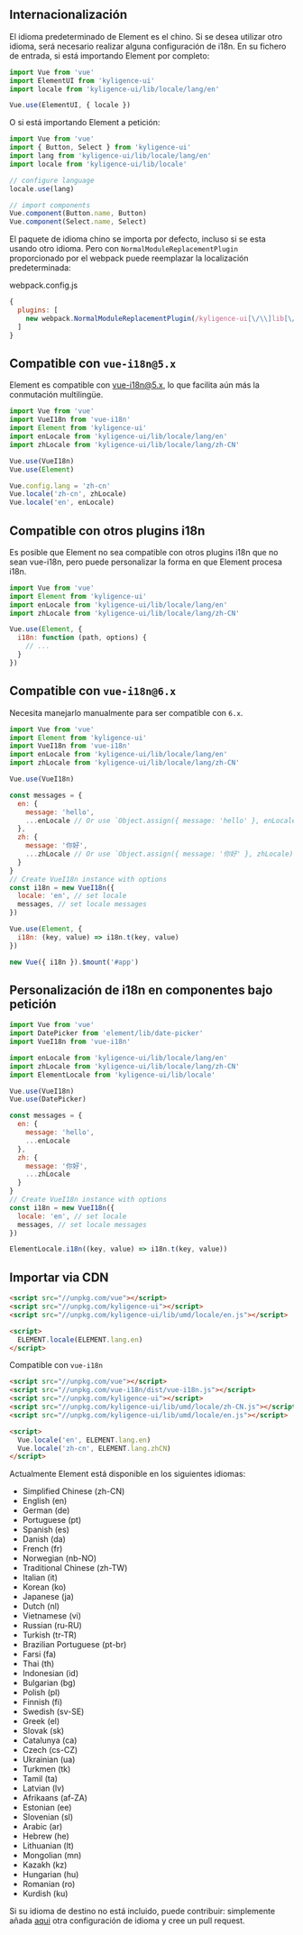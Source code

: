 ## Internacionalización

El idioma predeterminado de Element es el chino. Si se desea utilizar otro idioma, será necesario realizar alguna configuración de i18n. En su fichero de entrada, si está importando Element por completo:

```javascript
import Vue from 'vue'
import ElementUI from 'kyligence-ui'
import locale from 'kyligence-ui/lib/locale/lang/en'

Vue.use(ElementUI, { locale })
```

O si está importando Element a petición:

```javascript
import Vue from 'vue'
import { Button, Select } from 'kyligence-ui'
import lang from 'kyligence-ui/lib/locale/lang/en'
import locale from 'kyligence-ui/lib/locale'

// configure language
locale.use(lang)

// import components
Vue.component(Button.name, Button)
Vue.component(Select.name, Select)
```

El paquete de idioma chino se importa por defecto, incluso si se esta usando otro idioma. Pero con `NormalModuleReplacementPlugin` proporcionado por el webpack puede reemplazar la localización predeterminada:

webpack.config.js
```javascript
{
  plugins: [
    new webpack.NormalModuleReplacementPlugin(/kyligence-ui[\/\\]lib[\/\\]locale[\/\\]lang[\/\\]zh-CN/, 'kyligence-ui/lib/locale/lang/en')
  ]
}
```

## Compatible con `vue-i18n@5.x`

Element es compatible con [vue-i18n@5.x](https://github.com/kazupon/vue-i18n), lo que facilita aún más la conmutación multilingüe.

```javascript
import Vue from 'vue'
import VueI18n from 'vue-i18n'
import Element from 'kyligence-ui'
import enLocale from 'kyligence-ui/lib/locale/lang/en'
import zhLocale from 'kyligence-ui/lib/locale/lang/zh-CN'

Vue.use(VueI18n)
Vue.use(Element)

Vue.config.lang = 'zh-cn'
Vue.locale('zh-cn', zhLocale)
Vue.locale('en', enLocale)
```

## Compatible con otros plugins i18n
Es posible que Element no sea compatible con otros plugins i18n que no sean vue-i18n, pero puede personalizar la forma en que Element procesa i18n.

```javascript
import Vue from 'vue'
import Element from 'kyligence-ui'
import enLocale from 'kyligence-ui/lib/locale/lang/en'
import zhLocale from 'kyligence-ui/lib/locale/lang/zh-CN'

Vue.use(Element, {
  i18n: function (path, options) {
    // ...
  }
})
```

## Compatible con `vue-i18n@6.x`

Necesita manejarlo manualmente para ser compatible con `6.x`.

```javascript
import Vue from 'vue'
import Element from 'kyligence-ui'
import VueI18n from 'vue-i18n'
import enLocale from 'kyligence-ui/lib/locale/lang/en'
import zhLocale from 'kyligence-ui/lib/locale/lang/zh-CN'

Vue.use(VueI18n)

const messages = {
  en: {
    message: 'hello',
    ...enLocale // Or use `Object.assign({ message: 'hello' }, enLocale)`
  },
  zh: {
    message: '你好',
    ...zhLocale // Or use `Object.assign({ message: '你好' }, zhLocale)`
  }
}
// Create VueI18n instance with options
const i18n = new VueI18n({
  locale: 'en', // set locale
  messages, // set locale messages
})

Vue.use(Element, {
  i18n: (key, value) => i18n.t(key, value)
})

new Vue({ i18n }).$mount('#app')
```

## Personalización de i18n en componentes bajo petición

```js
import Vue from 'vue'
import DatePicker from 'element/lib/date-picker'
import VueI18n from 'vue-i18n'

import enLocale from 'kyligence-ui/lib/locale/lang/en'
import zhLocale from 'kyligence-ui/lib/locale/lang/zh-CN'
import ElementLocale from 'kyligence-ui/lib/locale'

Vue.use(VueI18n)
Vue.use(DatePicker)

const messages = {
  en: {
    message: 'hello',
    ...enLocale
  },
  zh: {
    message: '你好',
    ...zhLocale
  }
}
// Create VueI18n instance with options
const i18n = new VueI18n({
  locale: 'en', // set locale
  messages, // set locale messages
})

ElementLocale.i18n((key, value) => i18n.t(key, value))
```

## Importar via CDN

```html
<script src="//unpkg.com/vue"></script>
<script src="//unpkg.com/kyligence-ui"></script>
<script src="//unpkg.com/kyligence-ui/lib/umd/locale/en.js"></script>

<script>
  ELEMENT.locale(ELEMENT.lang.en)
</script>
```

Compatible con `vue-i18n`

```html
<script src="//unpkg.com/vue"></script>
<script src="//unpkg.com/vue-i18n/dist/vue-i18n.js"></script>
<script src="//unpkg.com/kyligence-ui"></script>
<script src="//unpkg.com/kyligence-ui/lib/umd/locale/zh-CN.js"></script>
<script src="//unpkg.com/kyligence-ui/lib/umd/locale/en.js"></script>

<script>
  Vue.locale('en', ELEMENT.lang.en)
  Vue.locale('zh-cn', ELEMENT.lang.zhCN)
</script>
```

Actualmente Element está disponible en los siguientes idiomas:
<ul class="language-list">
  <li>Simplified Chinese (zh-CN)</li>
  <li>English (en)</li>
  <li>German (de)</li>
  <li>Portuguese (pt)</li>
  <li>Spanish (es)</li>
  <li>Danish (da)</li>
  <li>French (fr)</li>
  <li>Norwegian (nb-NO)</li>
  <li>Traditional Chinese (zh-TW)</li>
  <li>Italian (it)</li>
  <li>Korean (ko)</li>
  <li>Japanese (ja)</li>
  <li>Dutch (nl)</li>
  <li>Vietnamese (vi)</li>
  <li>Russian (ru-RU)</li>
  <li>Turkish (tr-TR)</li>
  <li>Brazilian Portuguese (pt-br)</li>
  <li>Farsi (fa)</li>
  <li>Thai (th)</li>
  <li>Indonesian (id)</li>
  <li>Bulgarian (bg)</li>
  <li>Polish (pl)</li>
  <li>Finnish (fi)</li>
  <li>Swedish (sv-SE)</li>
  <li>Greek (el)</li>
  <li>Slovak (sk)</li>
  <li>Catalunya (ca)</li>
  <li>Czech (cs-CZ)</li>
  <li>Ukrainian (ua)</li>
  <li>Turkmen (tk)</li>
  <li>Tamil (ta)</li>
  <li>Latvian (lv)</li>
  <li>Afrikaans (af-ZA)</li>
  <li>Estonian (ee)</li>
  <li>Slovenian (sl)</li>
  <li>Arabic (ar)</li>
  <li>Hebrew (he)</li>
  <li>Lithuanian (lt)</li>
  <li>Mongolian (mn)</li>
  <li>Kazakh (kz)</li>
  <li>Hungarian (hu)</li>
  <li>Romanian (ro)</li>
  <li>Kurdish (ku)</li>
</ul>

Si su idioma de destino no está incluido, puede contribuir: simplemente añada  [aqui](https://github.com/ElemeFE/element/tree/dev/src/locale/lang) otra configuración de idioma y cree un pull request.